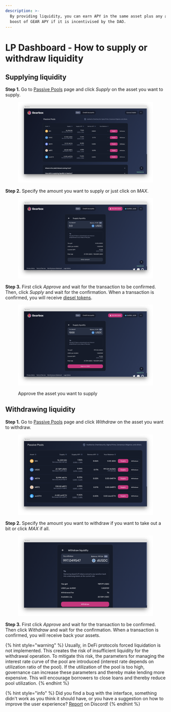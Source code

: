 ```yaml
---
description: >-
  By providing liquidity, you can earn APY in the same asset plus any additional
  boost of GEAR APY if it is incentivised by the DAO.
---
```


# LP Dashboard - How to supply or withdraw liquidity

## Supplying liquidity

**Step 1.** Go to [Passive Pools](https://app.gearbox.fi/pools) page and click _Supply_ on the asset you want to supply.

<figure><img src="../.gitbook/assets/screenshot-app-gearbox-fi-pools-1666806854195.png" alt=""><figcaption></figcaption></figure>

**Step 2.** Specify the amount you want to supply or just click on _MAX_.

<figure><img src="../.gitbook/assets/screenshot-app-gearbox-fi-pools-add-0x86130bdd69143d8a4e5fc50bf4323d48049e9-1666806906672.png" alt=""><figcaption></figcaption></figure>

**Step 3.** First click _Approve_ and wait for the transaction to be confirmed. Then, click _Supply_ and wait for the confirmation. When a transaction is confirmed, you will receive [diesel tokens](pools-and-apy.md#what-is-diesel-token).&#x20;

<figure><img src="../.gitbook/assets/screenshot-app-gearbox-fi-pools-add-0x86130bdd69143d8a4e5fc50bf4323d48049e9-1666806993400.png" alt=""><figcaption><p>Approve the asset you want to supply</p></figcaption></figure>

## Withdrawing liquidity

**Step 1.** Go to [Passive Pools](https://app.gearbox.fi/pools) page and click _Withdraw_ on the asset you want to withdraw.

<figure><img src="../.gitbook/assets/screenshot-app-gearbox-fi-pools-1666808115679 (1).png" alt=""><figcaption></figcaption></figure>

**Step 2.** Specify the amount you want to withdraw if you want to take out a bit or click _MAX_ if all.

<figure><img src="../.gitbook/assets/screenshot-app-gearbox-fi-pools-remove-0x86130bdd69143d8a4e5fc50bf4323d4804-1666808137465.png" alt=""><figcaption></figcaption></figure>

**Step 3.** First click _Approve_ and wait for the transaction to be confirmed. Then click _Withdraw_ and wait for the confirmation. When a transaction is confirmed, you will receive back your assets.

{% hint style="warning" %}
Usually, in DeFi protocols forced liquidation is not implemented. This creates the risk of insufficient liquidity for the withdrawal operation. To mitigate this risk, the parameters for managing the interest rate curve of the pool are introduced (interest rate depends on utilization ratio of the pool). If the utilization of the pool is too high, governance can increase these parameters and thereby make lending more expensive. This will encourage borrowers to close loans and thereby reduce pool utilization.
{% endhint %}

{% hint style="info" %}
Did you find a bug with the interface, something didn't work as you think it should have, or you have a suggestion on how to improve the user experience? [Report](https://discord.gg/5YuHH9tvms) on Discord!
{% endhint %}
